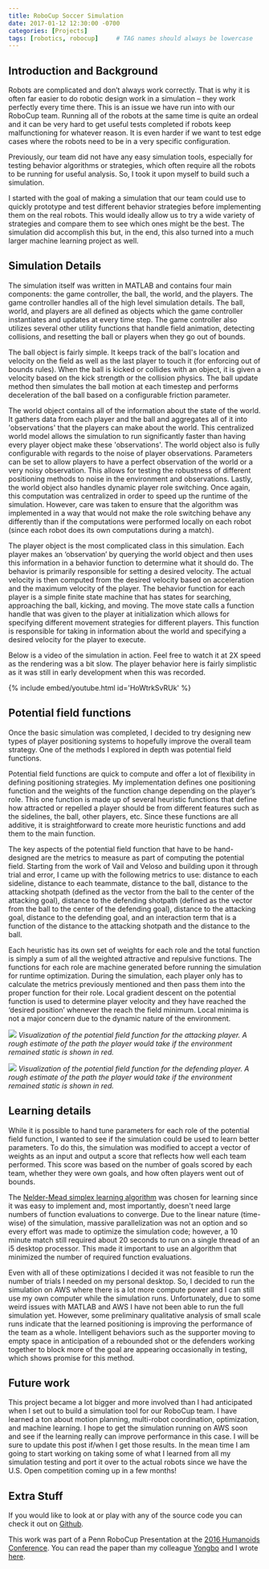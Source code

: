 ```yaml
---
title: RoboCup Soccer Simulation
date: 2017-01-12 12:30:00 -0700
categories: [Projects]
tags: [robotics, robocup]     # TAG names should always be lowercase
---
```


## Introduction and Background

Robots are complicated and don’t always work correctly. That is why it is often far easier to do robotic design work in a simulation – they work perfectly every time there. This is an issue we have run into with our RoboCup team. Running all of the robots at the same time is quite an ordeal and it can be very hard to get useful tests completed if robots keep malfunctioning for whatever reason. It is even harder if we want to test edge cases where the robots need to be in a very specific configuration.

Previously, our team did not have any easy simulation tools, especially for testing behavior algorithms or strategies, which often require all the robots to be running for useful analysis. So, I took it upon myself to build such a simulation.

I started with the goal of making a simulation that our team could use to quickly prototype and test different behavior strategies before implementing them on the real robots. This would ideally allow us to try a wide variety of strategies and compare them to see which ones might be the best. The simulation did accomplish this but, in the end, this also turned into a much larger machine learning project as well.

## Simulation Details

The simulation itself was written in MATLAB and contains four main components: the game controller, the ball, the world, and the players. The game controller handles all of the high level simulation details. The ball, world, and players are all defined as objects which the game controller instantiates and updates at every time step. The game controller also utilizes several other utility functions that handle field animation, detecting collisions, and resetting the ball or players when they go out of bounds.

The ball object is fairly simple. It keeps track of the ball's location and velocity on the field as well as the last player to touch it (for enforcing out of bounds rules). When the ball is kicked or collides with an object, it is given a velocity based on the kick strength or the collision physics. The ball update method then simulates the ball motion at each timestep and performs deceleration of the ball based on a configurable friction parameter.

The world object contains all of the information about the state of the world. It gathers data from each player and the ball and aggregates all of it into 'observations' that the players can make about the world. This centralized world model allows the simulation to run significantly faster than having every player object make these 'observations'. The world object also is fully configurable with regards to the noise of player observations. Parameters can be set to allow players to have a perfect observation of the world or a very noisy observation. This allows for testing the robustness of different positioning methods to noise in the environment and observations. Lastly, the world object also handles dynamic player role switching. Once again, this computation was centralized in order to speed up the runtime of the simulation. However, care was taken to ensure that the algorithm was implemented in a way that would not make the role switching behave any differently than if the computations were performed locally on each robot (since each robot does its own computations during a match).

The player object is the most complicated class in this simulation. Each player makes an ‘observation’ by querying the world object and then uses this information in a behavior function to determine what it should do. The behavior is primarily responsible for setting a desired velocity. The actual velocity is then computed from the desired velocity based on acceleration and the maximum velocity of the player. The behavior function for each player is a simple finite state machine that has states for searching, approaching the ball, kicking, and moving. The move state calls a function handle that was given to the player at initialization which allows for specifying different movement strategies for different players. This function is responsible for taking in information about the world and specifying a desired velocity for the player to execute.

Below is a video of the simulation in action. Feel free to watch it at 2X speed as the rendering was a bit slow. The player behavior here is fairly simplistic as it was still in early development when this was recorded.

{% include embed/youtube.html id='HoWtrkSvRUk' %}

## Potential field functions

Once the basic simulation was completed, I decided to try designing new types of player positioning systems to hopefully improve the overall team strategy. One of the methods I explored in depth was potential field functions.

Potential field functions are quick to compute and offer a lot of flexibility in defining positioning strategies. My implementation defines one positioning function and the weights of the function change depending on the player’s role. This one function is made up of several heuristic functions that define how attracted or repelled a player should be from different features such as the sidelines, the ball, other players, etc. Since these functions are all additive, it is straightforward to create more heuristic functions and add them to the main function.

The key aspects of the potential field function that have to be hand-designed are the metrics to measure as part of computing the potential field. Starting from the work of Vail and Veloso and building upon it through trial and error, I came up with the following metrics to use: distance to each sideline, distance to each teammate, distance to the ball, distance to the attacking shotpath (defined as the vector from the ball to the center of the attacking goal), distance to the defending shotpath (defined as the vector from the ball to the center of the defending goal), distance to the attacking goal, distance to the defending goal, and an interaction term that is a function of the distance to the attacking shotpath and the distance to the ball.

Each heuristic has its own set of weights for each role and the total function is simply a sum of all the weighted attractive and repulsive functions. The functions for each role are machine generated before running the simulation for runtime optimization. During the simulation, each player only has to calculate the metrics previously mentioned and then pass them into the proper function for their role. Local gradient descent on the potential function is used to determine player velocity and they have reached the ‘desired position’ whenever the reach the field minimum. Local minima is not a major concern due to the dynamic nature of the environment.

![](/assets/MyFirstComputerBuild/parts.jpg)
_Visualization of the potential field function for the attacking player. A rough estimate of the path the player would take if the environment remained static is shown in red._

![](/assets/MyFirstComputerBuild/parts.jpg)
_Visualization of the potential field function for the defending player. A rough estimate of the path the player would take if the environment remained static is shown in red._

## Learning details

While it is possible to hand tune parameters for each role of the potential field function, I wanted to see if the simulation could be used to learn better parameters. To do this, the simulation was modified to accept a vector of weights as an input and output a score that reflects how well each team performed. This score was based on the number of goals scored by each team, whether they were own goals, and how often players went out of bounds.

The [Nelder-Mead simplex learning algorithm](https://www.scholarpedia.org/article/Nelder-Mead_algorithm) was chosen for learning since it was easy to implement and, most importantly, doesn't need large numbers of function evaluations to converge. Due to the linear nature (time-wise) of the simulation, massive parallelization was not an option and so every effort was made to optimize the simulation code; however, a 10 minute match still required about 20 seconds to run on a single thread of an i5 desktop processor. This made it important to use an algorithm that minimized the number of required function evaluations.

Even with all of these optimizations I decided it was not feasible to run the number of trials I needed on my personal desktop. So, I decided to run the simulation on AWS where there is a lot more compute power and I can still use my own computer while the simulation runs. Unfortunately, due to some weird issues with MATLAB and AWS I have not been able to run the full simulation yet. However, some preliminary qualitative analysis of small scale runs indicate that the learned positioning is improving the performance of the team as a whole. Intelligent behaviors such as the supporter moving to empty space in anticipation of a rebounded shot or the defenders working together to block more of the goal are appearing occasionally in testing, which shows promise for this method.

## Future work

This project became a lot bigger and more involved than I had anticipated when I set out to build a simulation tool for our RoboCup team. I have learned a ton about motion planning, multi-robot coordination, optimization, and machine learning. I hope to get the simulation running on AWS soon and see if the learning really can improve performance in this case. I will be sure to update this post if/when I get those results. In the mean time I am going to start working on taking some of what I learned from all my simulation testing and port it over to the actual robots since we have the U.S. Open competition coming up in a few months!

## Extra Stuff

If you would like to look at or play with any of the source code you can check it out on [Github](https://github.com/alexbaucom17/RoboCupSoccerSim).

This work was part of a Penn RoboCup Presentation at the [2016 Humanoids Conference](https://lofarolabs.com/events/robocup/ws16/program.php). You can read the paper than my colleague [Yongbo](https://www.grasp.upenn.edu/people/yongbo-qian) and I wrote [here](https://fling.seas.upenn.edu/~robocup/files/Humanoids2016_Qian_Baucom.pdf).
